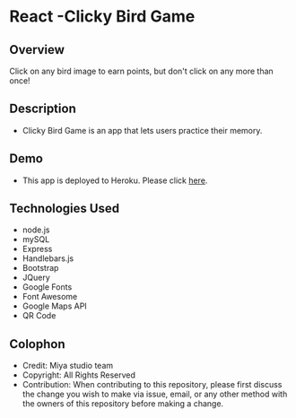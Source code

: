 # **React -Clicky Bird Game**


## Overview
Click on any bird image to earn points, but don't click on any more than once!

## Description
*	Clicky Bird Game is an app that lets users practice their memory.

## Demo 
* This app is deployed to Heroku. Please click [here](https://clickyBirdGame-miya0224.herokuapp.com).

## Technologies Used
* node.js
* mySQL
* Express
* Handlebars.js
* Bootstrap
* JQuery
* Google Fonts
* Font Awesome
* Google Maps API
* QR Code

## Colophon
- Credit: Miya studio team
- Copyright: All Rights Reserved
- Contribution: When contributing to this repository, please first discuss the change you wish to make via issue, email, or any other method with the owners of this repository before making a change.
